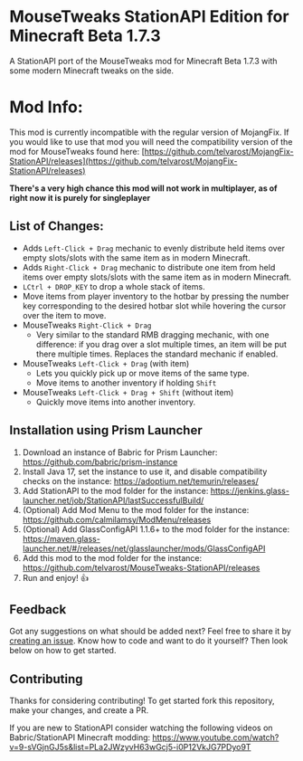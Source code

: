 # MouseTweaks StationAPI Edition for Minecraft Beta 1.7.3

A StationAPI port of the MouseTweaks mod for Minecraft Beta 1.7.3 with some modern Minecraft tweaks on the side.

# Mod Info:

This mod is currently incompatible with the regular version of MojangFix. If you would like to use that mod you will need the compatibility version of the mod for MouseTweaks found here: [https://github.com/telvarost/MojangFix-StationAPI/releases](https://github.com/telvarost/MojangFix-StationAPI/releases)

**There's a very high chance this mod will not work in multiplayer, as of right now it is purely for singleplayer**

## List of Changes:

* Adds `Left-Click + Drag` mechanic to evenly distribute held items over empty slots/slots with the same item as in modern Minecraft.
* Adds `Right-Click + Drag` mechanic to distribute one item from held items over empty slots/slots with the same item as in modern Minecraft.
* `LCtrl + DROP_KEY` to drop a whole stack of items.
* Move items from player inventory to the hotbar by pressing the number key corresponding to the desired hotbar slot while hovering the cursor over the item to move.
* MouseTweaks `Right-Click + Drag`
  * Very similar to the standard RMB dragging mechanic, with one difference: if you drag over a slot multiple times, an item will be put there multiple times. Replaces the standard mechanic if enabled.
* MouseTweaks `Left-Click + Drag` (with item)
  * Lets you quickly pick up or move items of the same type.
  * Move items to another inventory if holding `Shift`
* MouseTweaks `Left-Click + Drag + Shift` (without item)
  * Quickly move items into another inventory.

## Installation using Prism Launcher

1. Download an instance of Babric for Prism Launcher: https://github.com/babric/prism-instance
2. Install Java 17, set the instance to use it, and disable compatibility checks on the instance: https://adoptium.net/temurin/releases/
3. Add StationAPI to the mod folder for the instance: https://jenkins.glass-launcher.net/job/StationAPI/lastSuccessfulBuild/
4. (Optional) Add Mod Menu to the mod folder for the instance: https://github.com/calmilamsy/ModMenu/releases
5. (Optional) Add GlassConfigAPI 1.1.6+ to the mod folder for the instance: https://maven.glass-launcher.net/#/releases/net/glasslauncher/mods/GlassConfigAPI
6. Add this mod to the mod folder for the instance: https://github.com/telvarost/MouseTweaks-StationAPI/releases
7. Run and enjoy! 👍

## Feedback

Got any suggestions on what should be added next? Feel free to share it by [creating an issue](https://github.com/telvarost/MouseTweaks-StationAPI/issues/new). Know how to code and want to do it yourself? Then look below on how to get started.

## Contributing

Thanks for considering contributing! To get started fork this repository, make your changes, and create a PR. 

If you are new to StationAPI consider watching the following videos on Babric/StationAPI Minecraft modding: https://www.youtube.com/watch?v=9-sVGjnGJ5s&list=PLa2JWzyvH63wGcj5-i0P12VkJG7PDyo9T

